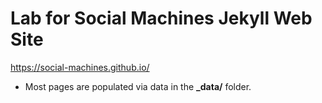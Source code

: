 # Lab for Social Machines Jekyll Web Site

https://social-machines.github.io/

- Most pages are populated via data in the **_data/** folder.
